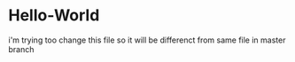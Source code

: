 # Hello-World
  i'm trying too change this file so it will be differenct from same file in master branch
